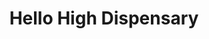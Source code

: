 ---
title: "Hello High Dispensary"
url: /hamilton-township/hello-high-dispensary/
shop: cannabis
---